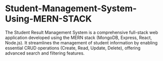 # Student-Management-System-Using-MERN-STACK
The Student Result Management System is a comprehensive full-stack web application developed using the MERN stack (MongoDB, Express, React, Node.js). It streamlines the management of student information by enabling essential CRUD operations (Create, Read, Update, Delete), offering advanced search and filtering features.

